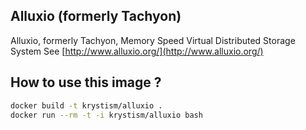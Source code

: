## Alluxio (formerly Tachyon)

Alluxio, formerly Tachyon, Memory Speed Virtual Distributed Storage System See [http://www.alluxio.org/](http://www.alluxio.org/)


## How to use this image ?

```bash
docker build -t krystism/alluxio .
docker run --rm -t -i krystism/alluxio bash
```

